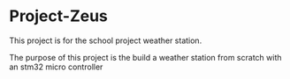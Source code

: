 # Project-Zeus
This project is for the school project weather station.

The purpose of this project is the build a weather station from scratch with an stm32 micro controller
